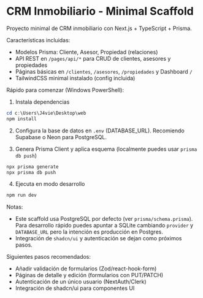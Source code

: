 # CRM Inmobiliario - Minimal Scaffold

Proyecto minimal de CRM inmobiliario con Next.js + TypeScript + Prisma.

Características incluidas:
- Modelos Prisma: Cliente, Asesor, Propiedad (relaciones)
- API REST en `/pages/api/*` para CRUD de clientes, asesores y propiedades
- Páginas básicas en `/clientes`, `/asesores`, `/propiedades` y Dashboard `/`
- TailwindCSS minimal instalado (config incluida)

Rápido para comenzar (Windows PowerShell):

1) Instala dependencias

```powershell
cd c:\Users\J4vie\Desktop\web
npm install
```

2) Configura la base de datos en `.env` (DATABASE_URL). Recomiendo Supabase o Neon para PostgreSQL.

3) Genera Prisma Client y aplica esquema (localmente puedes usar `prisma db push`)

```powershell
npx prisma generate
npx prisma db push
```

4) Ejecuta en modo desarrollo

```powershell
npm run dev
```

Notas:
- Este scaffold usa PostgreSQL por defecto (ver `prisma/schema.prisma`). Para desarrollo rápido puedes apuntar a SQLite cambiando `provider` y `DATABASE_URL` pero la intención es producción en Postgres.
- Integración de `shadcn/ui` y autenticación se dejan como próximos pasos.

Siguientes pasos recomendados:
- Añadir validación de formularios (Zod/react-hook-form)
- Páginas de detalle y edición (formularios con PUT/PATCH)
- Autenticación de un único usuario (NextAuth/Clerk)
- Integración de shadcn/ui para componentes UI
